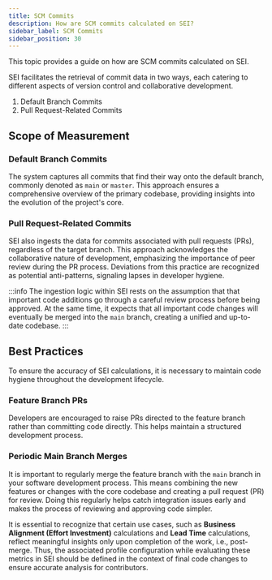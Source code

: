 ```yaml
---
title: SCM Commits
description: How are SCM commits calculated on SEI?
sidebar_label: SCM Commits
sidebar_position: 30
---
```


This topic provides a guide on how are SCM commits calculated on SEI.

SEI facilitates the retrieval of commit data in two ways, each catering to different aspects of version control and collaborative development.

1. Default Branch Commits
2. Pull Request-Related Commits

## Scope of Measurement

### Default Branch Commits

The system captures all commits that find their way onto the default branch, commonly denoted as `main` or `master`. This approach ensures a comprehensive overview of the primary codebase, providing insights into the evolution of the project's core.

### Pull Request-Related Commits

SEI also ingests the data for commits associated with pull requests (PRs), regardless of the target branch. This approach acknowledges the collaborative nature of development, emphasizing the importance of peer review during the PR process. Deviations from this practice are recognized as potential anti-patterns, signaling lapses in developer hygiene.

:::info 
The ingestion logic within SEI rests on the assumption that that important code additions go through a careful review process before being approved. At the same time, it expects that all important code changes will eventually be merged into the `main` branch, creating a unified and up-to-date codebase.
:::

## Best Practices

To ensure the accuracy of SEI calculations, it is necessary to maintain code hygiene throughout the development lifecycle.

### Feature Branch PRs

Developers are encouraged to raise PRs directed to the feature branch rather than committing code directly. This helps maintain a structured development process.

### Periodic Main Branch Merges

It is important to regularly merge the feature branch with the `main` branch in your software development process. This means combining the new features or changes with the core codebase and creating a pull request (PR) for review. Doing this regularly helps catch integration issues early and makes the process of reviewing and approving code simpler.

It is essential to recognize that certain use cases, such as **Business Alignment (Effort Investment)** calculations and **Lead Time** calculations, reflect meaningful insights only upon completion of the work, i.e., post-merge. Thus, the associated profile configuration while evaluating these metrics in SEI should be defined in the context of final code changes to ensure accurate analysis for contributors.